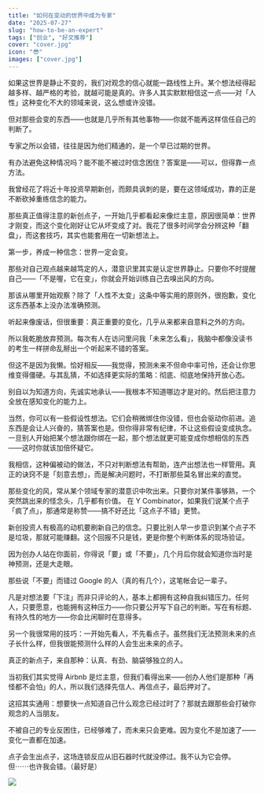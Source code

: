 ```yaml
---
title: "如何在变动的世界中成为专家"
date: "2025-07-27"
slug: "how-to-be-an-expert"
tags: ["创业", "好文推荐"]
cover: "cover.jpg"
icon: "😎"
images: ["cover.jpg"]
---
```

如果这世界是静止不变的，我们对观念的信心就能一路线性上升。某个想法经得起越多样、越严格的考验，就越可能是真的。许多人其实默默相信这一点——对「人性」这种变化不大的领域来说，这么想或许没错。



但对那些会变的东西——也就是几乎所有其他事物——你就不能再这样信任自己的判断了。



专家之所以会错，往往是因为他们精通的，是一个早已过期的世界。



有办法避免这种情况吗？能不能不被过时信念困住？答案是——可以，但得靠一点方法。



我曾经花了将近十年投资早期新创，而颇具讽刺的是，要在这领域成功，靠的正是不断砍掉重练信念的能力。



那些真正值得注意的新创点子，一开始几乎都看起来像烂主意，原因很简单：世界才刚变，而这个变化刚好让它从坏变成了对。我花了很多时间学会分辨这种「翻盘」，而这套技巧，其实也能套用在一切新想法上。



第一步，养成一种信念：世界一定会变。



那些对自己观点越来越笃定的人，潜意识里其实是认定世界静止。只要你不时提醒自己——「不是喔，它在变」，你就会开始训练自己去嗅出风的方向。



那该从哪里开始观察？除了「人性不太变」这条中等实用的原则外，很抱歉，变化这东西基本上没办法准确预测。



听起来像废话，但很重要：真正重要的变化，几乎从来都来自意料之外的方向。



所以我乾脆放弃预测。每次有人在访问里问我「未来怎么看」，我脑中都像没读书的考生一样拼命乱掰出一个听起来不错的答案。



但这不是因为我懒。恰好相反——我觉得，预测未来不但命中率可怜，还会让你思维变得僵硬。与其乱猜，不如选择更实际的策略：彻底、彻底地保持开放心态。



别自以为知道方向，先诚实地承认——我根本不知道哪边才是对的。然后把注意力全放在感知变化的能力上。



当然，你可以有一些假设性想法。它们会稍微绑住你没错，但也会驱动你前进。追东西是会让人兴奋的，猜答案也是。但你得非常有纪律，不让这些假设变成执念。
一旦别人开始把某个想法跟你绑在一起，那个想法就更可能变成你想相信的东西——这时你就该加倍怀疑它。



我相信，这种偏被动的做法，不只对判断想法有帮助，连产出想法也一样管用。真正的诀窍不是「刻意去想」，而是解决问题时，不打断那些莫名冒出来的直觉。



那些变化的风，常从某个领域专家的潜意识中吹出来。只要你对某件事够熟，一个突然跳出来的怪念头，几乎都有价值。
在 Y Combinator，如果我们说某个点子「疯了点」，那通常是称赞——搞不好还比「这点子不错」更赞。



新创投资人有极高的动机要刷新自己的信念。只要比别人早一步意识到某个点子不是垃圾，那就可能赚翻。这个回报不只是钱，更是你整个判断体系的现场验证。



因为创办人站在你面前，你得说「要」或「不要」，几个月后你就会知道你当时是神预测，还是大走眼。



那些说「不要」而错过 Google 的人（真的有几个），这笔帐会记一辈子。



凡是对想法要「下注」而非只评论的人，基本上都拥有这种自我纠错压力。任何人，只要愿意，也能拥有这种压力——你只要公开写下自己的判断。写在有标题、有持久性的地方——你会比闲聊时在意得多。



另一个我很常用的技巧：一开始先看人，不先看点子。虽然我们无法预测未来的点子长什么样，但我很能预测什么样的人会生出未来的点子。



真正的新点子，来自那种：认真、有劲、脑袋够独立的人。



当初我们其实觉得 Airbnb 是烂主意，但我们看得出来——创办人他们是那种「再怪都不会怕」的人，所以我们选择先信人、再信点子，最后押对了。



这招其实通用：想要快一点知道自己什么观念已经过时了？那就去跟那些会打破你观念的人当朋友。



不被自己的专业反困住，已经够难了，而未来只会更难。因为变化不是加速了——变化一直都在加速。



点子会生出点子，这场连锁反应从旧石器时代就没停过。我不认为它会停。
但⋯⋯也许我会错。（最好是）




![](https://prod-files-secure.s3.us-west-2.amazonaws.com/112d0858-5090-4d34-a606-b75eb8d65fd2/46476355-9cf3-4e99-9b7a-3531bc426380/1000202064.png?X-Amz-Algorithm=AWS4-HMAC-SHA256&X-Amz-Content-Sha256=UNSIGNED-PAYLOAD&X-Amz-Credential=ASIAZI2LB4666IE7RUH4%2F20250826%2Fus-west-2%2Fs3%2Faws4_request&X-Amz-Date=20250826T194300Z&X-Amz-Expires=3600&X-Amz-Security-Token=IQoJb3JpZ2luX2VjECQaCXVzLXdlc3QtMiJIMEYCIQCJFmQYellQNXLJai0QREMGxzUGt5OmFPXejFFZ%2FmU%2FUQIhAOgM%2B9B8qiTu9z%2Bah68vhcCEZ5Ew%2BUbm7rA4hr1BdBtnKv8DCHwQABoMNjM3NDIzMTgzODA1Igx7XkW2e9XyoDVWxg0q3ANmFZ4xmY50aBeTNx41GiiumNNOreYmUq880uBATcwvtWrWF4%2B9qQi3Vr5B9J15LRsFdz4TFsL1XPkQgxHOk0fMqqRhZkDw%2Fi27D6oYBU%2BlA3N94vBIFQMfALaZwBCtvthyrpNPlX5keavww1yOGfTR38nhJubFweoumt2rO8PhC%2BROAPFIw5R81qppUjfVk3FKupSs06vpTUGd2zSVntZJOqvNaXtr5teckHgdkf6v4sXwTsp4ZTRt3PLMSSdo2%2B0pHnFIzZZIG62lYI6BuCDQViAi8PLe0%2BJWevpFXBF3G4G%2BuXH2g7mLjB97j%2BiCX7tWaA6r%2FsgPpMQA9t1s7tvGfZNsM2gQHW85PReTFmxpO4yXyRRcgvGRbumXMps%2FqRzu7oIx%2FguPtUicRWeC7J4DTFfahNLY3HGwLK9jNtvPBdRkuLnWV%2Bf5tYKnuCKavP50EAqVqA6%2F30htKm%2Bzj2MAjYMy6mlk5SvX0bSa8u1XDcItrxQXxNrjI7vlVC1iIuFrz%2F42dlup95GeUmt1%2BA8iBVRf6Vi5YvPy0qUv8A5bJJfAFCDa1xH6wS%2B1tw6XtQIqV9pJHsddIs%2F3N4dhag7SyMBtdE93GQC%2BKjWaAWrBW6Gw7sNJn5KKsFXmeTCWkbjFBjqkAbampAZuwjloxHYYBqymnU9GelthygoxYCN8yeJiyOct5sBexy%2B6rQWgSBPfMc3m8sVms2SXpgAK7jU4RgweatDKs%2BmBLtB%2F2Iizm9Rd1X0Zrqpo87Md6mQclDEZPcKuT6rR7TbDdBuQTAFD7mXVP4vplQmFhpp5%2F4suE06AgmAIrczq77ZKhS%2BqCpjtVrSx5MgxTMKNVwbNqOvcfbaFdOQ%2F%2BpXm&X-Amz-Signature=372872cb064196f2a587da90c0951e6e39701fe5919a4fa1115680f84e8002a9&X-Amz-SignedHeaders=host&x-amz-checksum-mode=ENABLED&x-id=GetObject)

